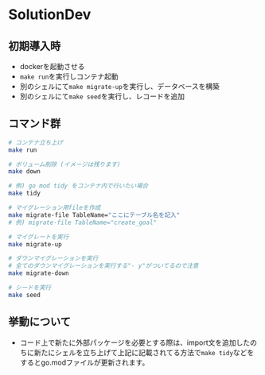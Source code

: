 # SolutionDev

## 初期導入時
 - dockerを起動させる
 - `make run`を実行しコンテナ起動
 - 別のシェルにて`make migrate-up`を実行し、データベースを構築
 - 別のシェルにて`make seed`を実行し、レコードを追加

## コマンド群
```sh
# コンテナ立ち上げ
make run

# ボリューム削除 (イメージは残ります)
make down

# 例) go mod tidy をコンテナ内で行いたい場合
make tidy

# マイグレーション用fileを作成
make migrate-file TableName="ここにテーブル名を記入"
# 例) migrate-file TableName="create_goal"

# マイグレートを実行
make migrate-up

# ダウンマイグレーションを実行
# 全てのダウンマイグレーションを実行する"- y"がついてるので注意
make migrate-down

# シードを実行
make seed
```

## 挙動について
- コード上で新たに外部パッケージを必要とする際は、import文を追加したのちに新たにシェルを立ち上げて上記に記載されてる方法で`make tidy`などをするとgo.modファイルが更新されます。
